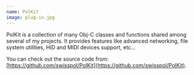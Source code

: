 ```yaml
---
name: PolKit
image: plug-in.jpg
---
```


PolKit is a collection of many Obj-C classes and functions shared among several of my projects. It provides features like advanced networking, file system utilities, HID and MIDI devices support, etc...

You can check out the source code from: [https://github.com/swisspol/PolKit](https://github.com/swisspol/PolKit).
